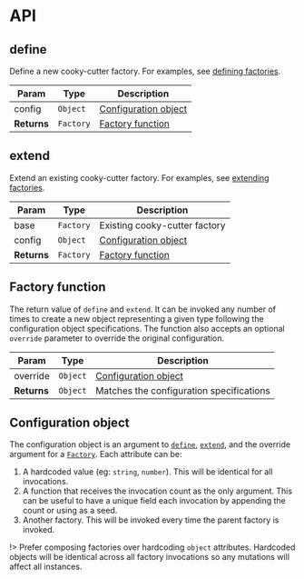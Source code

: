 # API

## define

Define a new cooky-cutter factory. For examples, see [defining factories](define).

| Param       | Type      | Description                                      |
| ----------- | --------- | ------------------------------------------------ |
| config      | `Object`  | [Configuration object](api#configuration-object) |
| **Returns** | `Factory` | [Factory function](api#factory-function)         |

## extend

Extend an existing cooky-cutter factory. For examples, see [extending factories](extend).

| Param       | Type      | Description                                      |
| ----------- | --------- | ------------------------------------------------ |
| base        | `Factory` | Existing cooky-cutter factory                    |
| config      | `Object`  | [Configuration object](api#configuration-object) |
| **Returns** | `Factory` | [Factory function](api#factory-function)         |

## Factory function

The return value of `define` and `extend`. It can be invoked any number of times
to create a new object representing a given type following the configuration
object specifications. The function also accepts an optional `override`
parameter to override the original configuration.

| Param       | Type     | Description                                      |
| ----------- | -------- | ------------------------------------------------ |
| override    | `Object` | [Configuration object](api#configuration-object) |
| **Returns** | `Object` | Matches the configuration specifications         |

## Configuration object

The configuration object is an argument to [`define`](api#define),
[`extend`](api#extend), and the override argument for a [`Factory`](api#factory).
Each attribute can be:

1.  A hardcoded value (eg: `string`, `number`). This will be
    identical for all invocations.
1.  A function that receives the invocation count as the only argument. This
    can be useful to have a unique field each invocation by appending the
    count or using as a seed.
1.  Another factory. This will be invoked every time the parent factory is
    invoked.

!> Prefer composing factories over hardcoding `object` attributes. Hardcoded
objects will be identical across all factory invocations so any mutations will
affect all instances.

